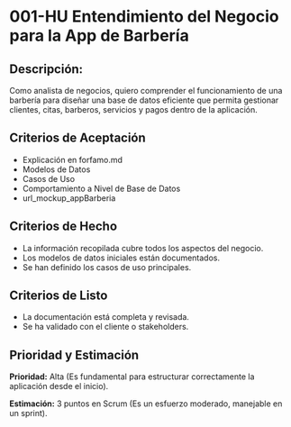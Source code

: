 # 001-HU Entendimiento del Negocio para la App de Barbería

## Descripción:
Como analista de negocios, quiero comprender el funcionamiento de una barbería para diseñar una base de datos eficiente que permita gestionar clientes, citas, barberos, servicios y pagos dentro de la aplicación.

## Criterios de Aceptación
- Explicación en forfamo.md
- Modelos de Datos
- Casos de Uso
- Comportamiento a Nivel de Base de Datos
- url_mockup_appBarberia

## Criterios de Hecho
- La información recopilada cubre todos los aspectos del negocio.
- Los modelos de datos iniciales están documentados.
- Se han definido los casos de uso principales.

## Criterios de Listo
- La documentación está completa y revisada.
- Se ha validado con el cliente o stakeholders.

## Prioridad y Estimación

**Prioridad:** Alta (Es fundamental para estructurar correctamente la aplicación desde el inicio).

**Estimación:** 3 puntos en Scrum (Es un esfuerzo moderado, manejable en un sprint).